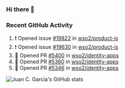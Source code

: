 ### Hi there 👋

<!--
**jcgarciaa/jcgarciaa** is a ✨ _special_ ✨ repository because its `README.md` (this file) appears on your GitHub profile.

Here are some ideas to get you started:

- 🔭 I’m currently working on ...
- 🌱 I’m currently learning ...
- 👯 I’m looking to collaborate on ...
- 🤔 I’m looking for help with ...
- 💬 Ask me about ...
- 📫 How to reach me: ...
- 😄 Pronouns: ...
- ⚡ Fun fact: ...
-->

### Recent GitHub Activity

<!--START_SECTION:activity-->
1. ❗ Opened issue [#19822](https://github.com/wso2/product-is/issues/19822) in [wso2/product-is](https://github.com/wso2/product-is)
2. ❗ Opened issue [#19630](https://github.com/wso2/product-is/issues/19630) in [wso2/product-is](https://github.com/wso2/product-is)
3. 💪 Opened PR [#5400](https://github.com/wso2/identity-apps/pull/5400) in [wso2/identity-apps](https://github.com/wso2/identity-apps)
4. 💪 Opened PR [#5360](https://github.com/wso2/identity-apps/pull/5360) in [wso2/identity-apps](https://github.com/wso2/identity-apps)
5. 💪 Opened PR [#5346](https://github.com/wso2/identity-apps/pull/5346) in [wso2/identity-apps](https://github.com/wso2/identity-apps)
<!--END_SECTION:activity-->

![Juan C. Garcia's GitHub stats](https://github-readme-stats.vercel.app/api?username=jcgarciaa&count_private=true&show_icons=true&hide_border=true)